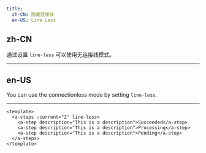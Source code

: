 ```yaml
title:
  zh-CN: 隐藏连接线
  en-US: Line Less
```

## zh-CN

通过设置 `line-less` 可以使用无连接线模式。

---

## en-US

You can use the connectionless mode by setting `line-less`.

---

```vue
<template>
  <a-steps :current="2" line-less>
    <a-step description="This is a description">Succeeded</a-step>
    <a-step description="This is a description">Processing</a-step>
    <a-step description="This is a description">Pending</a-step>
  </a-steps>
</template>
```
